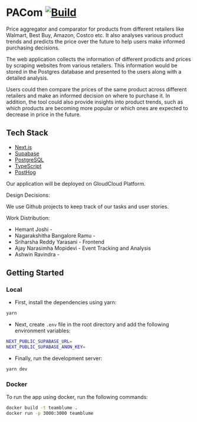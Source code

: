 # PACom [![Build](https://github.com/CSCI-5828-Foundations-Sftware-Engr/TeamBlume/actions/workflows/main.yml/badge.svg?branch=main)](https://github.com/CSCI-5828-Foundations-Sftware-Engr/TeamBlume/actions/workflows/main.yml)

Price aggregator and comparator for products from different retailers like Walmart, Best Buy, Amazon, Costco etc. It also analyses various product trends and predicts the price over the future to help users make informed purchasing decisions.

The web application collects the information of different prodicts and prices by scraping websites from various retailers. This information would be stored in the Postgres database and presented to the users along with a detailed analysis.

Users could then compare the prices of the same product across different retailers and make an informed decision on where to purchase it. In addition, the tool could also provide insights into product trends, such as which products are becoming more popular or which ones are expected to decrease in price in the future.

## Tech Stack

- [Next.js](https://nextjs.org/)
- [Supabase](https://supabase.io/)
- [PostgreSQL](https://www.postgresql.org/)
- [TypeScript](https://www.typescriptlang.org/)
- [PostHog](https://posthog.com/)

Our application will be deployed on GloudCloud Platform.

Design Decisions:

We use Github projects to keep track of our tasks and user stories.

Work Distribution: 
 - Hemant Joshi - 
 - Nagarakshitha Bangalore Ramu - 
 - Sriharsha Reddy Yarasani - Frontend
 - Ajay Narasimha Mopidevi - Event Tracking and Analysis
 - Ashwin Ravindra - 


## Getting Started

### Local

- First, install the dependencies using yarn:

```bash
yarn
```

- Next, create `.env` file in the root directory and add the following environment variables:

```bash
NEXT_PUBLIC_SUPABASE_URL=
NEXT_PUBLIC_SUPABASE_ANON_KEY=
```

- Finally, run the development server:

```bash
yarn dev
```

### Docker

To run the app using docker, run the following commands:

```bash
docker build -t teamblume .
docker run -p 3000:3000 teamblume
```
